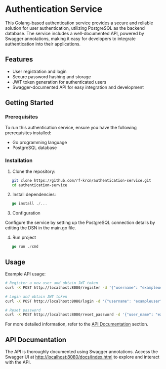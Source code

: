 # Authentication Service

This Golang-based authentication service provides a secure and reliable solution for user authentication, utilizing PostgreSQL as the backend database. The service includes a well-documented API, powered by Swagger annotations, making it easy for developers to integrate authentication into their applications.

## Features

- User registration and login
- Secure password hashing and storage
- JWT token generation for authenticated users
- Swagger-documented API for easy integration and development

## Getting Started

### Prerequisites

To run this authentication service, ensure you have the following prerequisites installed:

- Go programming language
- PostgreSQL database 

### Installation

1. Clone the repository:

```bash
   git clone https://github.com/rf-krcn/authentication-service.git
   cd authentication-service
```
2. Install dependencies:
```go
   go install ./...
```
3. Configuration

Configure the service by setting up the PostgreSQL connection details by editing the DSN in the main.go file.

4. Run project
```go
   go run ./cmd
```


## Usage
Example API usage:
```bash
# Register a new user and obtain JWT token
curl -X POST http://localhost:8080/register -d '{"username": "exampleuser", "password": "securepassword"}'

# Login and obtain JWT token
curl -X POST http://localhost:8080/login -d '{"username": "exampleuser", "password": "securepassword"}'

# Reset password
curl -X POST http://localhost:8080/reset_password -d '{"user_name": "exampleuser", "password": "securepassword", "new_password": "newsecurepassword"}'
```
For more detailed information, refer to the [API Documentation](#api-doc) section.
## API Documentation<a id="api-doc"></a>

The API is thoroughly documented using Swagger annotations. Access the Swagger UI at [http://localhost:8080/docs/index.html](http://localhost:8080/docs/index.html) to explore and interact with the API.
